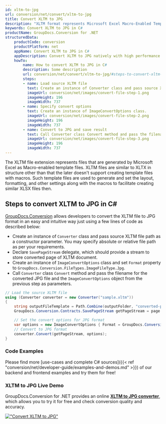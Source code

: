 ```yaml
---
id: xltm-to-jpg
url: conversion/net/convert/xltm-to-jpg
title: Convert XLTM to JPG
description: "XLTM format represents Microsoft Excel Macro-Enabled Template with .xltm extension. Learn how to convert XLTM to JPG file programmatically in C# language using GroupDocs.Conversion for .NET library."
keywords: Convert XLTM to JPG in C#
productName: GroupDocs.Conversion for .NET
structuredData:
    productCode: conversion
    productPlatform: net
    appName: Convert XLTM to JPG in C#
    appDescription: Convert XLTM to JPG natively with high performance using C# language and server side GroupDocs.Conversion for .NET APIs, without the use of any software like Microsoft or Open Office.
    howTo:
        name: How to convert XLTM to JPG in C# 
        description: Some description
        url: conversion/net/convert/xltm-to-jpg/#steps-to-convert-xltm-to-jpg-in-c
        steps:
        - name: Load source XLTM file 
          text: Create an instance of Converter class and pass source XLTM file path as a constructor parameter. You may specify absolute or relative file path as per your requirements. 
          imageUrl: conversion/net/images/convert-file-step-1.png
          imageHeight: 196
          imageWidth: 737
        - name: Specify convert options 
          text: Create an instance of ImageConvertOptions class.
          imageUrl: conversion/net/images/convert-file-step-2.png
          imageHeight: 196
          imageWidth: 737
        - name: Convert to JPG and save result 
          text: Call Converter class Convert method and pass the filename for the converted HTML file and the ImageConvertOptions object from the previous step as parameters.
          imageUrl: conversion/net/images/convert-file-step-3.png
          imageHeight: 196
          imageWidth: 737
---
```


The XLTM file extension represents files that are generated by Microsoft Excel as Macro-enabled template files. XLTM files are similar to XLTX in structure other than that the later doesn't support creating template files with macros. Such template files are used to generate and set the layout, formatting, and other settings along with the macros to facilitate creating similar XLSX files then.

## Steps to convert XLTM to JPG in C#

[GroupDocs.Conversion](https://products.groupdocs.com/conversion/net) allows developers to convert the XLTM file to JPG format in an easy and intuitive way just using a few lines of code as described below:

* Create an instance of `Converter` class and pass source XLTM file path as a constructor parameter. You may specify absolute or relative file path as per your requirements. 
* Declare `SavePageStream` delegate, which should provide a stream to store converted page of XLTM document.
* Create an instance of `ImageConvertOptions` class and set `Format` property to `GroupDocs.Conversion.FileTypes.ImageFileType.Jpg`.
* Call `Converter` class `Convert` method and pass the filename for the converted JPG file and the `ImageConvertOptions` object from the previous step as parameters.

```csharp
// Load the source XLTM file
using (Converter converter = new Converter("sample.xltm"))
{
    string outputFileTemplate = Path.Combine(outputFolder, "converted-page-{0}.jpg");
    GroupDocs.Conversion.Contracts.SavePageStream getPageStream = page => new FileStream(string.Format(outputFileTemplate, page), FileMode.Create);

    // Set the convert options for JPG format
    var options = new ImageConvertOptions { Format = GroupDocs.Conversion.FileTypes.ImageFileType.Jpg };   
    // Convert to JPG format
    converter.Convert(getPageStream, options);
}
```

### Code Examples

Please find more [use-cases and complete C# sources]({{< ref "conversion/net/developer-guide/examples-and-demos.md" >}}) of our backend and frontend examples and try them for free!

### XLTM to JPG Live Demo

GroupDocs.Conversion for .NET provides an online [**XLTM to JPG converter**](https://products.groupdocs.app/conversion/xltm-to-jpg), which allows you to try it for free and check conversion quality and accuracy.

[!["Convert XLTM to JPG"](conversion/net/images/convert-to-jpg/convert-xltm-to-jpg.png)](https://products.groupdocs.app/conversion/xltm-to-jpg)